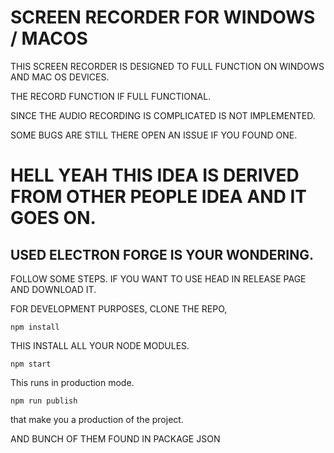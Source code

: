 # SCREEN RECORDER FOR WINDOWS / MACOS

THIS SCREEN RECORDER IS DESIGNED TO FULL FUNCTION ON WINDOWS AND MAC OS DEVICES.

THE RECORD FUNCTION IF FULL FUNCTIONAL.

SINCE THE AUDIO RECORDING IS COMPLICATED IS NOT IMPLEMENTED.

SOME BUGS ARE STILL THERE OPEN AN ISSUE IF YOU FOUND ONE.

# HELL YEAH THIS IDEA IS DERIVED FROM OTHER PEOPLE IDEA AND IT GOES ON.

## USED ELECTRON FORGE IS YOUR WONDERING.

FOLLOW SOME STEPS.
IF YOU WANT TO USE HEAD IN RELEASE PAGE AND DOWNLOAD IT.

FOR DEVELOPMENT PURPOSES, CLONE THE REPO,

```
npm install
```

THIS INSTALL ALL YOUR NODE MODULES.

```
npm start
```

This runs in production mode.

```
npm run publish
```
that make you a production of the project.

AND BUNCH OF THEM FOUND IN PACKAGE JSON